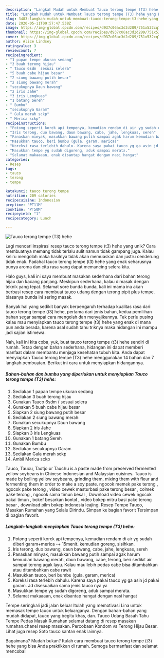 ```yaml
---
description: "Langkah Mudah untuk Membuat Tauco terong tempe (T3) hehe yang Bikin Ngiler"
title: "Langkah Mudah untuk Membuat Tauco terong tempe (T3) hehe yang Bikin Ngiler"
slug: 3483-langkah-mudah-untuk-membuat-tauco-terong-tempe-t3-hehe-yang-bikin-ngiler
date: 2020-05-11T09:57:47.538Z
image: https://img-global.cpcdn.com/recipes/d937c06ac3d2d289/751x532cq70/tauco-terong-tempe-t3-hehe-foto-resep-utama.jpg
thumbnail: https://img-global.cpcdn.com/recipes/d937c06ac3d2d289/751x532cq70/tauco-terong-tempe-t3-hehe-foto-resep-utama.jpg
cover: https://img-global.cpcdn.com/recipes/d937c06ac3d2d289/751x532cq70/tauco-terong-tempe-t3-hehe-foto-resep-utama.jpg
author: Alice Lindsey
ratingvalue: 3
reviewcount: 7
recipeingredient:
- "1 papan tempe ukuran sedang"
- "3 buah terong hijau"
- " Tauco 6sdm  sesuai selera"
- "5 buah cabe hijau besar"
- "2 siung bawang putih besar"
- "2 siung bawang merah"
- "secukupnya Daun bawang"
- "2 iris Jahe"
- "3 iris Lengkuas"
- "1 batang Sereh"
- " Bumbu"
- "secukupnya Garam"
- " Gula merah sckp"
- " Merica sckp"
recipeinstructions:
- "Potong seperti korek api tempenya, kemudian rendam di air yg sudah diberi garam+merica -+ 15menit. kemudian goreng, sisihkan."
- "Iris terong, duo bawang, daun bawang, cabe, jahe, lengkuas, sereh"
- "Panaskan minyak, masukkan bawang putih sampai agak harum kemudian bawang merah, daun bawang, cabe, terong, beri sedikit air sampai terong agak layu. Kalau mau lebih pedas cabe bisa ditambahkan atau ditambahkan cabe rawit"
- "Masukkan tauco, beri bumbu (gula, garam, merica)"
- "Koreksi rasa terlebih dahulu. Karena saya pakai tauco yg ga asin jd pakai garam. Jd disesuaikan sama jenis tauco nya ya"
- "Masukkan tempe yg sudah digoreng, aduk sampai merata."
- "Selamat makaaaan, enak disantap hangat dengan nasi hangat"
categories:
- Resep
tags:
- tauco
- terong
- tempe

katakunci: tauco terong tempe 
nutrition: 209 calories
recipecuisine: Indonesian
preptime: "PT11M"
cooktime: "PT50M"
recipeyield: "1"
recipecategory: Lunch

---
```



![Tauco terong tempe (T3) hehe](https://img-global.cpcdn.com/recipes/d937c06ac3d2d289/751x532cq70/tauco-terong-tempe-t3-hehe-foto-resep-utama.jpg)

Lagi mencari inspirasi resep tauco terong tempe (t3) hehe yang unik? Cara membuatnya memang tidak terlalu sulit namun tidak gampang juga. Kalau keliru mengolah maka hasilnya tidak akan memuaskan dan justru cenderung tidak enak. Padahal tauco terong tempe (t3) hehe yang enak seharusnya punya aroma dan cita rasa yang dapat memancing selera kita.

Halo guys, kali ini saya membuat masakan sederhana dari bahan terong hijau dan kacang panjang. Meskipun sederhana, kalau dimasak dengan teknik yang tepat. Selamat sore bunda bunda, kali ini mama ina akan berbasi resep cara membuat tauco udang dengan terong pipit plus tempe. biasanya bunda ini sering masak.

Banyak hal yang sedikit banyak berpengaruh terhadap kualitas rasa dari tauco terong tempe (t3) hehe, pertama dari jenis bahan, kedua pemilihan bahan segar sampai cara mengolah dan menyajikannya. Tak perlu pusing kalau mau menyiapkan tauco terong tempe (t3) hehe yang enak di mana pun anda berada, karena asal sudah tahu triknya maka hidangan ini mampu jadi sajian istimewa.


Nah, kali ini kita coba, yuk, buat tauco terong tempe (t3) hehe sendiri di rumah. Tetap dengan bahan sederhana, hidangan ini dapat memberi manfaat dalam membantu menjaga kesehatan tubuh kita. Anda dapat menyiapkan Tauco terong tempe (T3) hehe menggunakan 14 bahan dan 7 langkah pembuatan. Berikut ini cara untuk menyiapkan hidangannya.

<!--inarticleads1-->

##### Bahan-bahan dan bumbu yang diperlukan untuk menyiapkan Tauco terong tempe (T3) hehe:

1. Sediakan 1 papan tempe ukuran sedang
1. Sediakan 3 buah terong hijau
1. Gunakan  Tauco 6sdm / sesuai selera
1. Gunakan 5 buah cabe hijau besar
1. Siapkan 2 siung bawang putih besar
1. Sediakan 2 siung bawang merah
1. Gunakan secukupnya Daun bawang
1. Siapkan 2 iris Jahe
1. Siapkan 3 iris Lengkuas
1. Gunakan 1 batang Sereh
1. Gunakan  Bumbu
1. Sediakan secukupnya Garam
1. Sediakan  Gula merah sckp
1. Ambil  Merica sckp


Tauco, Taucu, Taotjo or Tauchu is a paste made from preserved fermented yellow soybeans in Chinese Indonesian and Malaysian cuisines. Tauco is made by boiling yellow soybeans, grinding them, mixing them with flour and fermenting them in order to make a soy paste. ngocok memek pake terong , ngocok pake terong , video cewek masturbasi pake terong besar , colmek pake terong , ngocok sama timun besar , Download video cewek ngocok pakai timun , bokef besarkan kontol , video bokep mitru basi pake terong besar , download pilm bokep indonesia leajing. Resep Tempe Tauco, Masakan Rumahan yang Selalu Dirindu. Simpan ke bagian favorit Tersimpan di bagian favorit. 

<!--inarticleads2-->

##### Langkah-langkah menyiapkan Tauco terong tempe (T3) hehe:

1. Potong seperti korek api tempenya, kemudian rendam di air yg sudah diberi garam+merica -+ 15menit. kemudian goreng, sisihkan.
1. Iris terong, duo bawang, daun bawang, cabe, jahe, lengkuas, sereh
1. Panaskan minyak, masukkan bawang putih sampai agak harum kemudian bawang merah, daun bawang, cabe, terong, beri sedikit air sampai terong agak layu. Kalau mau lebih pedas cabe bisa ditambahkan atau ditambahkan cabe rawit
1. Masukkan tauco, beri bumbu (gula, garam, merica)
1. Koreksi rasa terlebih dahulu. Karena saya pakai tauco yg ga asin jd pakai garam. Jd disesuaikan sama jenis tauco nya ya
1. Masukkan tempe yg sudah digoreng, aduk sampai merata.
1. Selamat makaaaan, enak disantap hangat dengan nasi hangat


Tempe seringkali jadi jalan keluar Itulah yang memotivasi Lina untuk memasak tempe tauco untuk keluarganya. Dengan bahan-bahan yang mudah didapat, tauco yang begitu khas, dan. Tauco Udang Basah Tahu Tempe Pedas Masak Rumahan selamat datang di resep masakan rumahan.chanel resep masakan. Percobaan Kondom vs Terong Hijau Besar. Lihat juga resep Soto tauco santan enak lainnya. 

Bagaimana? Mudah bukan? Itulah cara membuat tauco terong tempe (t3) hehe yang bisa Anda praktikkan di rumah. Semoga bermanfaat dan selamat mencoba!
